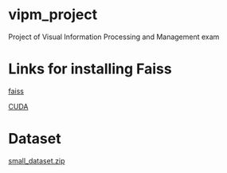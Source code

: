 # vipm_project
Project of Visual Information Processing and Management exam

# Links for installing Faiss
[faiss](https://github.com/facebookresearch/faiss/blob/main/INSTALL.md)

[CUDA](https://developer.nvidia.com/cuda-downloads?target_os=Linux&target_arch=x86_64&Distribution=WSL-Ubuntu&target_version=2.0&target_type=deb_local)

# Dataset

[small_dataset.zip](https://drive.google.com/file/d/1qSCuUL8C923zxXsUkGyIxxpG4HLXmWNe/view?usp=sharing)
